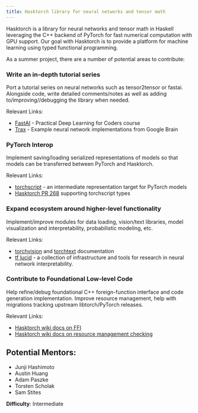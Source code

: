 ```yaml
---
title: Hasktorch library for neural networks and tensor math
---
```


Hasktorch is a library for neural networks and tensor math in Haskell leveraging the C++ backend of PyTorch for fast numerical computation with GPU support. Our goal with Hasktorch is to provide a platform for machine learning using typed functional programming.

As a summer project, there are a number of potential areas to contribute:

### Write an in-depth tutorial series

Port a tutorial series on neural networks such as tensor2tensor or fastai. Alongside code, write detailed comments/notes as well as adding to/improving//debugging the library when needed. 

Relevant Links:

- [FastAI](https://course.fast.ai/) - Practical Deep Learning for Coders course
- [Trax](https://github.com/google/trax) - Example neural network implementations from Google Brain


### PyTorch Interop

Implement saving/loading serialized representations of models so that models can be transferred between PyTorch and Hasktorch.

Relevant Links:

- [torchscript](https://pytorch.org/docs/stable/jit.html) - an intermediate representation target for PyTorch models
- [Hasktorch PR 268](https://github.com/hasktorch/hasktorch/pull/268) supporting torchscript types

### Expand ecosystem around higher-level functionality

Implement/improve modules for data loading, vision/text libraries, model visualization and interpretability, probabilistic modeling, etc.

Relevant Links:

- [torchvision](https://pytorch.org/docs/stable/torchvision/index.html) and [torchtext](https://pytorch.org/text/) documentation
- [tf lucid](https://github.com/tensorflow/lucid) - a collection of infrastructure and tools for research in neural network interpretability.

### Contribute to Foundational Low-level Code

Help refine/debug foundational C++ foreign-function interface and code generation implementation. Improve resource management, help with migrations tracking upstream libtorch/PyTorch releases.

Relevant Links:

- [Hasktorch wiki docs on FFI](https://github.com/hasktorch/hasktorch/wiki/FFI-bindings-for-libtorch-library)
- [Hasktorch wiki docs on resource management checking](https://github.com/hasktorch/hasktorch/wiki/How-to-show-resource-usage)

## Potential Mentors:

- Junji Hashimoto
- Austin Huang
- Adam Paszke
- Torsten Scholak
- Sam Stites

**Difficulty**: Intermediate
